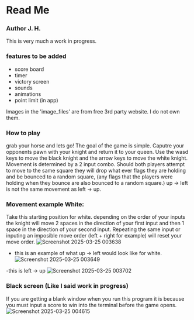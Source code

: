 # Read Me

### Author J. H.
This is very much a work in progress.

### features to be added
- score board
- timer
- victory screen
- sounds
- animations
- point limit (in app)

Images in the 'image_files' are from free 3rd party website. I do not own them.

### How to play
grab your horse and lets go! The goal of the game is simple. Caputre your opponents pawn with your knight and return it to your queen. 
Use the wasd keys to move the black knight and the arrow keys to move the white knight. Movement is determined by a 2 input combo.
Should both players attempt to move to the same square they will drop what ever flags they are holding and be bounced to a random square,
(any flags that the players were holding when they bounce are also bounced to a random square.)
up -> left is not the same movement as left -> up.

### Movement example White:
Take this starting position for white. depending on the order of your inputs the knight will move 2 spaces in the direction of your first input
and then 1 space in the direction of your second input. Repeating the same input or inputing an imposible move order (left + right for example) will reset
your move order.
![Screenshot 2025-03-25 003638](https://github.com/user-attachments/assets/4362c36e-033d-4fd8-bb00-f1e746fb71d0)


- this is an example of what up -> left would look like for white.
![Screenshot 2025-03-25 003649](https://github.com/user-attachments/assets/402db0ff-a30c-4e90-ae7d-6e100a474491)

-this is left -> up
![Screenshot 2025-03-25 003702](https://github.com/user-attachments/assets/37606535-583c-462d-831f-725d7dec6006)

### Black screen (Like I said work in progress)
If you are getting a blank window when you run this program it is because you must input a score to win into the terminal before the game opens.
![Screenshot 2025-03-25 004615](https://github.com/user-attachments/assets/5888fd67-ecb6-4a2f-b8f6-a9390093d01c)